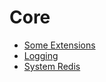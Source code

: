 # Core

* [Some Extensions](SomeExtensions/SomeExtensions.md)
* [Logging](logging.md)
* [System Redis](SystemRedis.md)